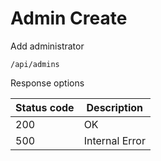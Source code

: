 Admin Create
===================

Add administrator

```shell title="Method <span class='color-method'>POST</span>"
/api/admins
```

Response options

| Status code                          | Description    |
|--------------------------------------|----------------|
| <span class='color-200'>200</span>   | OK             |
| <span class='color-error'>500</span> | Internal Error |